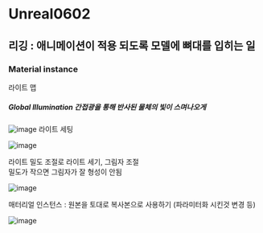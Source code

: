 # Unreal0602


## 리깅 :  애니메이션이 적용 되도록 모델에 뼈대를 입히는 일

### Material instance

라이트 맵

#####  Global Illumination  간접광을 통해  반사된 물체의 빛이 스며나오게

![image](https://user-images.githubusercontent.com/80494367/120408433-fd261780-c389-11eb-8349-800441257191.png)
라이트 세팅

![image](https://user-images.githubusercontent.com/80494367/120409358-b5a08b00-c38b-11eb-9dbf-0e337eda35b5.png)

라이트 밀도 조절로 라이트 세기, 그림자 조절   
밀도가 작으면 그림자가 잘 형성이 안됨

![image](https://user-images.githubusercontent.com/80494367/120409549-20ea5d00-c38c-11eb-9302-c5e0084aea4d.png)

매터리얼 인스턴스 : 원본을 토대로 복사본으로 사용하기 (파라미터화 시킨것 변경 등)

![image](https://user-images.githubusercontent.com/80494367/120410607-44160c00-c38e-11eb-82dc-3a2cd1caff56.png)
